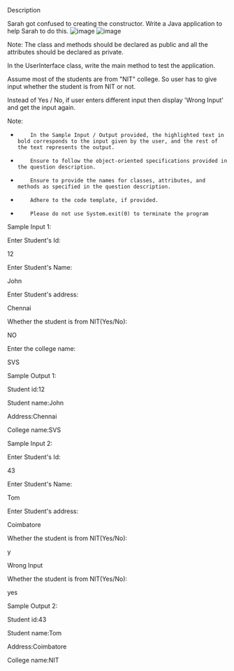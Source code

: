 Description

Sarah got confused to creating the constructor. Write a Java application to help Sarah to do this.
![image](https://github.com/user-attachments/assets/5bd2fbbf-180a-427e-88a3-41230c3cecdc)
![image](https://github.com/user-attachments/assets/82c5b791-49a0-4b5a-9287-069925a8aa2d)

Note: The class and methods should be declared as public and all the attributes should be declared as private. 

 

In the UserInterface class, write the main method to test the application.

Assume most of the students are from "NIT" college. So user has to give input whether the student is from NIT or not.

Instead of Yes / No, if user enters different input then display 'Wrong Input' and get the input again.

 Note:

-         In the Sample Input / Output provided, the highlighted text in bold corresponds to the input given by the user, and the rest of the text represents the output.

-         Ensure to follow the object-oriented specifications provided in the question description.

-         Ensure to provide the names for classes, attributes, and methods as specified in the question description.

-         Adhere to the code template, if provided.

-         Please do not use System.exit(0) to terminate the program

 

Sample Input 1:

Enter Student's Id:

12

Enter Student's Name:

John

Enter Student's address:

Chennai

Whether the student is from NIT(Yes/No):

NO

Enter the college name:

SVS

 

Sample Output 1:

Student id:12

Student name:John

Address:Chennai

College name:SVS

 

Sample Input 2:

Enter Student's Id:

43

Enter Student's Name:

Tom

Enter Student's address:

Coimbatore

Whether the student is from NIT(Yes/No):

y

Wrong Input

Whether the student is from NIT(Yes/No):

yes

 

Sample Output 2:

Student id:43

Student name:Tom

Address:Coimbatore

College name:NIT

